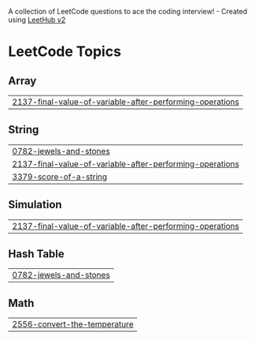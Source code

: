 A collection of LeetCode questions to ace the coding interview! - Created using [LeetHub v2](https://github.com/arunbhardwaj/LeetHub-2.0)
<!---LeetCode Topics Start-->
# LeetCode Topics
## Array
|  |
| ------- |
| [2137-final-value-of-variable-after-performing-operations](https://github.com/gowrishankkar/Leetcode-Solutions-2024/tree/master/2137-final-value-of-variable-after-performing-operations) |
## String
|  |
| ------- |
| [0782-jewels-and-stones](https://github.com/gowrishankkar/Leetcode-Solutions-2024/tree/master/0782-jewels-and-stones) |
| [2137-final-value-of-variable-after-performing-operations](https://github.com/gowrishankkar/Leetcode-Solutions-2024/tree/master/2137-final-value-of-variable-after-performing-operations) |
| [3379-score-of-a-string](https://github.com/gowrishankkar/Leetcode-Solutions-2024/tree/master/3379-score-of-a-string) |
## Simulation
|  |
| ------- |
| [2137-final-value-of-variable-after-performing-operations](https://github.com/gowrishankkar/Leetcode-Solutions-2024/tree/master/2137-final-value-of-variable-after-performing-operations) |
## Hash Table
|  |
| ------- |
| [0782-jewels-and-stones](https://github.com/gowrishankkar/Leetcode-Solutions-2024/tree/master/0782-jewels-and-stones) |
## Math
|  |
| ------- |
| [2556-convert-the-temperature](https://github.com/gowrishankkar/Leetcode-Solutions-2024/tree/master/2556-convert-the-temperature) |
<!---LeetCode Topics End-->